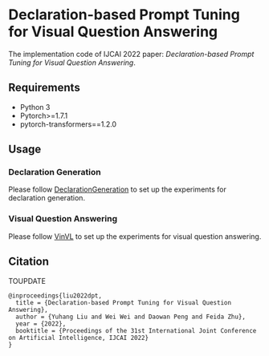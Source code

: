 # Declaration-based Prompt Tuning for Visual Question Answering
The implementation code of IJCAI 2022 paper: 
_Declaration-based Prompt Tuning for Visual Question Answering_.

## Requirements
+ Python 3
+ Pytorch>=1.7.1
+ pytorch-transformers==1.2.0

## Usage

### Declaration Generation

Please follow [DeclarationGeneration](DeclarationGeneration/README.md) to set up the 
experiments for declaration generation.

### Visual Question Answering

Please follow [VinVL](VinVL/README.md) to set up the experiments for visual question 
answering.

## Citation
TOUPDATE
```
@inproceedings{liu2022dpt,
  title = {Declaration-based Prompt Tuning for Visual Question Answering},
  author = {Yuhang Liu and Wei Wei and Daowan Peng and Feida Zhu},
  year = {2022},
  booktitle = {Proceedings of the 31st International Joint Conference on Artificial Intelligence, IJCAI 2022}
}
```
